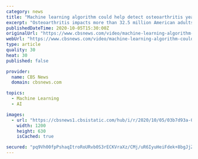 ```yaml
---
category: news
title: "Machine learning algorithm could help detect osteoarthritis years before symptoms appear"
excerpt: "Osteoarthritis impacts more than 32.5 million American adults, according to the CDC. New research published in the Proceedings of National Academy of Sciences suggests an innovative machine learning algorithm could help detect the condition three years before any symptoms or noticeable bone damage appear."
publishedDateTime: 2020-10-05T15:30:00Z
originalUrl: "https://www.cbsnews.com/video/machine-learning-algorithm-could-help-detect-osteoarthritis-years-before-symptoms-appear/"
webUrl: "https://www.cbsnews.com/video/machine-learning-algorithm-could-help-detect-osteoarthritis-years-before-symptoms-appear/"
type: article
quality: 30
heat: 30
published: false

provider:
  name: CBS News
  domain: cbsnews.com

topics:
  - Machine Learning
  - AI

images:
  - url: "https://cbsnews1.cbsistatic.com/hub/i/r/2020/10/05/03b7d93a-0e78-41cb-9706-f643e3678525/thumbnail/1200x630/f7829a47882071253a62796addd581ed/1005-sponsored-dst-559944-640x360.jpg"
    width: 1200
    height: 630
    isCached: true

secured: "pq9Vh00fpPshaqItroRoURvb0S3rECKVraXz/CMj/uR6IyuHeiFdek+8bgJjZr2C3oDyInEVznTF4Z+I+dIwTDlNRLvQ0H3E7yQnqfHuWlG5KytTRF88JAvDuK/zfvYGG6iHNZjAZ844FZg4RNjzA/3ArJ7U5hsiZqeMu5CN134WJEkIIS2ZoMhtU5VeRmDvWyyh+NkJU5N+hDFGwKwTNbA7BxX/o/dYI3esZiI7NbJTlZcx+falCJgWtBmAg/OUA90fNfjKRFX6Z7JpcYEAdIGyMvDQSf0gOdF51ZKLaKBKahfmAV7hIEDOvJynrsB5MdNMWlvM9itgUFpKTt0wCSeq5zAvAS1Op9VBFXvIPIM=;mOL+gTFne7z6uqbmVRz0AA=="
---
```


